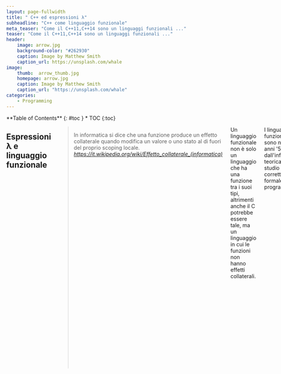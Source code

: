 ```yaml
---
layout: page-fullwidth
title: " C++ ed espressioni λ"
subheadline: "C++ come linguaggio funzionale"
meta_teaser: "Come il C++11,C++14 sono un linguaggi funzionali ..."
teaser: "Come il C++11,C++14 sono un linguaggi funzionali ..."
header:
    image: arrow.jpg
    background-color: "#262930"
    caption: Image by Matthew Smith
    caption_url: https://unsplash.com/whale
image:
    thumb:  arrow_thumb.jpg
    homepage: arrow.jpg
    caption: Image by Matthew Smith
    caption_url: "https://unsplash.com/whale"
categories:
    - Programming
---
```

<div class="row">
<div class="medium-4 medium-push-8 columns" markdown="1">
<div class="panel radius" markdown="1">
**Table of Contents**
{: #toc }
*  TOC
{:toc}
</div>
</div><!-- /.medium-4.columns -->

<div class="medium-8 medium-pull-4 columns" markdown="1">

##  Espressioni λ e linguaggio funzionale

>  <span class="teaser">In informatica si dice che una funzione produce un effetto collaterale quando modifica un valore o uno stato al di fuori del proprio scoping locale.</span>
<cite> https://it.wikipedia.org/wiki/Effetto_collaterale_(informatica)</cite>

Un linguaggio funzionale non è solo un linguaggio che ha una funzione tra i suoi tipi, altrimenti anche il C potrebbe essere tale, ma un linguaggio in cui le funzioni non hanno effetti collaterali.

I linguaggi funzionali puri sono nati negli anni '50 dall'informatica teorica e dallo studio della correttezza formale dei programmi.

I più famosi sono sicuramente LISP e Haskell, il primo è usato come interprete in emacs per i plugin e le estensioni; se sbirciate nel file <code>~/.emacs.d</code> troverete linguaggio LISP.

Nei linguaggi funzionali esiste una ulteriore classificazione dovuta alla semantica dell'istanza del linguaggio.
<ul>
<li>Eager (o Call-by-value)</li>
<li>Lazy  (o Call-by-name o Left-most o Call-by-need)</li>
</ul>

Come il nome suggerisce (Eager → Impaziente , Lazy → Pigro ) la differenza è nel momento della valutazione dei parametri delle funzioni.
Semplificando nelle semantiche Lazy, i parametri vengono calcolati solo quando servono e questo cambia fortemente il comportamento di un programma.

Esempio (scritto con errori in pseudo linguaggio λ ):

<pre>
F=λx.1
G=λg.λn.n*g(n-1)

H=λf.λg.λx 
</pre>

Abbiamo definito F come una funzione che prende x e torna sempre 1 .
Abbiamo definito G come una funzione che prende n e torna il prodotto tra n e G' dove G' è una funzione che ... 

Definiamo poi H come l'applicazione di F su G.

Se procediamo con il calcolo della semantica noteremo che G non termina, o detto meglio, in lambda-calculus non si riduce.
F invece non dipende dall'input.

Nella semantica Lazy non si tenterà di ridurre il parametro di F e quindi la funzione terminerà sempre.

A questo punto appare ovvio che i linguaggi funzionali moderni (Java-8, Scala, C++11 etc ...) NON sono di tipo Lazy .

I linguaggi funzionali puri sono un potente strumento per il [Theorem-proving][1] e utili nella creazione di modellazioni "sicure" di sistemi mission-critical; 
ma nella attività di sviluppo, IMHO, non possono essere visti come la soluzione per impedire allo sviluppatore di scrivere errori, come qualcuno crede si possa fare, visto che i linguaggi funzionali (puri) sono privi di <em>side-effect</em> by design .

# Tornando al C++

Dal C++11 è stato inserito l'espressioni lamda e le funzioni anonime .

<pre>
    auto f= [](int x){return 2*x;} ; 
    
    cout << f(1) << endl;
    cout << f(2) << endl;
</pre>

Abbiamo definito una funzione, che si chiama f, che và dagli <code>int</code> agli <code>int</code> o meglio una approssimazione di quella <b>f</b> nell'espressione <b>f:</b>ℕ → ℕ  .

Arricchiamo la nostra funzione e diciamo che:

<pre>
auto f = [](int x){
    cout << x << "\t" ;
    return 2*x;
} ;
</pre>

Questa funzione non è più [side-effect] [] perchè modifica l'oggetto <code>std::cout</code> e quindi lo stato in cui è eseguito.

Se guardiamo il binario generato e l'assembly (richiamandola funzione per ) che vediamo?

<pre>
0000000000600f15 b funzione
...
	movl	$2, %esi
	movl	$funzione, %edi
	call	_ZNKUliE_clEi
...	
 	
</pre>	
	
Quindi :
<ul>
<li> metti 2 in %esi </li>
<li> metti funzione in %edi</li>
</ul>
e richiama la funzione 	<code>_ZNKUliE_clEi</code> per gli amici:
<pre>
	{lambda(int)#1}::operator()(int) const
</pre>

o più semplicemente :
<pre>
	<lambda(int)>::operator() (&funzione, 1)
</pre>

Curiosità:
In LISP è stato scritto il primo linguaggio ad auto-compilare se stesso, sbirciate [questa][2].

[1]: https://en.wikipedia.org/wiki/Automated_theorem_proving
[2]: ftp://publications.ai.mit.edu/ai-publications/pdf/AIM-039.pdf
[3]: https://it.wikipedia.org/wiki/Effetto_collaterale_%28informatica%29

</div><!-- /.medium-8.columns -->
</div><!-- /.row -->


